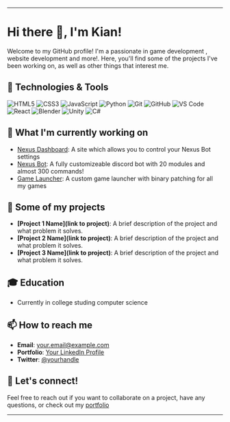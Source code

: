 
---

# Hi there 👋, I'm Kian!

Welcome to my GitHub profile! I'm a passionate in game development , website development and more!. Here, you'll find some of the projects I've been working on, as well as other things that interest me.

## 🔧 Technologies & Tools

![HTML5](https://img.shields.io/badge/-HTML5-E34F26?style=flat-square&logo=html5&logoColor=white)
![CSS3](https://img.shields.io/badge/-CSS3-1572B6?style=flat-square&logo=css3)
![JavaScript](https://img.shields.io/badge/-JavaScript-F7DF1E?style=flat-square&logo=javascript&logoColor=black)
![Python](https://img.shields.io/badge/-Python-3776AB?style=flat-square&logo=python&logoColor=white)
![Git](https://img.shields.io/badge/-Git-F05032?style=flat-square&logo=git&logoColor=white)
![GitHub](https://img.shields.io/badge/-GitHub-181717?style=flat-square&logo=github)
![VS Code](https://img.shields.io/badge/-VS%20Code-007ACC?style=flat-square&logo=visual-studio-code&logoColor=white)
![React](https://img.shields.io/badge/-React-61DAFB?style=flat-square&logo=react&logoColor=black)
![Blender](https://img.shields.io/badge/-Blender-F5792A?style=flat-square&logo=blender&logoColor=white)
![Unity](https://img.shields.io/badge/-Unity-000000?style=flat-square&logo=unity&logoColor=white)
![C#](https://img.shields.io/badge/-C%23-239120?style=flat-square&logo=c-sharp&logoColor=white)
## 🌱 What I'm currently working on

- [Nexus Dashboard](http://www.example.com): A site which allows you to control your Nexus Bot settings
- [Nexus Bot](http://www.example.com): A fully customizeable discord bot with 20 modules and almost 300 commands!
- [Game Launcher](http://www.example.com): A custom game launcher with binary patching for all my games
## 🚀 Some of my projects

- **[Project 1 Name](link to project)**: A brief description of the project and what problem it solves.
- **[Project 2 Name](link to project)**: A brief description of the project and what problem it solves.
- **[Project 3 Name](link to project)**: A brief description of the project and what problem it solves.

## 🎓 Education

- Currently in college studing computer science


## 📫 How to reach me

- **Email**: [your.email@example.com](mailto:your.email@example.com)
- **Portfolio**: [Your LinkedIn Profile](https://www.linkedin.com/in/yourprofile)
- **Twitter**: [@yourhandle](https://twitter.com/yourhandle)


## 💬 Let's connect!

Feel free to reach out if you want to collaborate on a project, have any questions, or check out my [portfolio](http://www.example.com)

---

<!---
Kiangamez/Kiangamez is a ✨ special ✨ repository because its `README.md` (this file) appears on your GitHub profile.
You can click the Preview link to take a look at your changes.
--->
